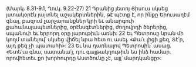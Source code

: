 (Մարկ. 8.31-9.1, Ղուկ. 9.22-27)
21 Դրանից յետոյ Յիսուս սկսեց յստակօրէն յայտնել աշակերտներին, թէ պէտք է, որ ինքը Երուսաղէմ գնայ, բազում չարչարանքներ կրի եւ անարգուի քահանայապետներից, օրէնսգէտներից, ժողովրդի ծերերից, սպանուի եւ երրորդ օրը յարութիւն առնի: 22 Եւ Պետրոսը նրան մի կողմ տանելով՝ սկսեց վիճել նրա հետ ու ասել. «Քա՛ւ լիցի քեզ, Տէ՛ր, այդ քեզ չի պատահի»: 23 Եւ նա դառնալով Պետրոսին՝ ասաց. «Ետե՛ւս գնա, սատանա՛յ, դու գայթակղութիւն ես ինձ համար. որովհետեւ քո խորհուրդը Աստծունը չէ, այլ՝ մարդկանցը»:
